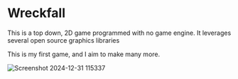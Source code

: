 # Wreckfall

This is a top down, 2D game programmed with no game engine. It leverages several open source graphics libraries

This is my first game, and I aim to make many more.

![Screenshot 2024-12-31 115337](https://github.com/user-attachments/assets/2e2bba65-eaa2-48e5-9439-bae1c7382b55)

